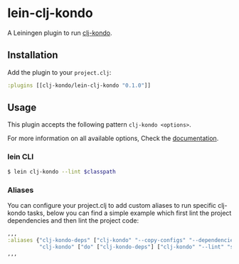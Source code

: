 # lein-clj-kondo

A Leiningen plugin to run [clj-kondo](https://github.com/clj-kondo/clj-kondo).

## Installation

Add the plugin to your `project.clj`:

```clojure
:plugins [[clj-kondo/lein-clj-kondo "0.1.0"]]
```

## Usage

This plugin accepts the following pattern `clj-kondo <options>`.

For more information on all available options, Check the [documentation](https://github.com/clj-kondo/clj-kondo/blob/master/doc/config.md).

### lein CLI

``` bash
$ lein clj-kondo --lint $classpath
```

### Aliases

You can configure your project.clj to add custom aliases to run specific clj-kondo tasks, below you can find a simple example which first lint the project dependencies and then lint the project code:

```clojure
,,,
:aliases {"clj-kondo-deps" ["clj-kondo" "--copy-configs" "--dependencies" "--lint" "$classpath"]
          "clj-kondo" ["do" ["clj-kondo-deps"] ["clj-kondo" "--lint" "src" "test"]]}
,,,
```

